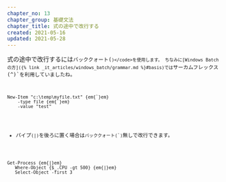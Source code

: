 ```yaml
---
chapter_no: 13
chapter_group: 基礎文法
chapter_title: 式の途中で改行する
created: 2021-05-16
updated: 2021-05-28
---
```

式の途中で改行するには<code>バッククォート(`)</code>を使用します。
ちなみに[Windows Batchの方]({% link _it_articles/windows_batch/grammar.md %}#basis)では`サーカムフレックス(^)`を利用していましたね。
```
New-Item "c:\temp\myfile.txt" {em{`}em}
    -type file {em{`}em}
    -value "test"
```

- パイプ`(|)`を後ろに置く場合は<code>バッククォート(`)</code>無しで改行できます。
```
Get-Process {em{|}em}
   Where-Object {$_.CPU -gt 500} {em{|}em}
   Select-Object -first 3 
```
